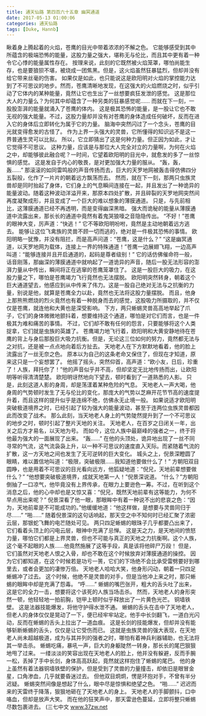 ```yaml
---
title: 通天仙路 第四百六十五章 幽冥通道
date: 2017-05-13 01:00:06
categories: 通天仙路
tags: [Duke, Hannb]
---
```


瞅着身上腾起着的火焰，苍鹰的目光中带着浓浓的不解之色。
它能够感受到其中所蕴含的极端恐怖的能量，这股力量之强大，堪称无与伦比，而且其中更有着一种令它心悸的能量属性存在。
按理来说，此刻的它既然被火焰笼罩，哪怕尚能生存，也是要狼狈不堪，被烧成一团焦黑。但是，这火焰虽然狂暴猛烈，但却并没有给它带来丝毫的伤害。
如果仅是如此，也只能说这是欧阳明对火焰的掌控能力达到了不可思议的地步。然而，苍鹰清晰地发现，在这强大的火焰燃烧之时，似乎引动了它体内的某种能量，竟然让它也生出了一丝想要疯狂发泄的感觉。
这是那位大人的力量么？为何其中却蕴含了一种另类的狂暴感觉呢……
而就在下一刻，一股股澎湃的能量就涌入了苍鹰的体内。
这是极其恐怖的能量，是一股让它也不敢无视的强大能量。不过，这股力量却并没有对苍鹰的身体造成任何破坏，反而在进入它的身体后立即转化为属于它的力量。
脑海中突然闪过了一个念头，苍鹰的目光就变得愈发的古怪了。
作为上界一头强大的灵兽，它所懂得的知识远不是这一界普通生灵可以比拟。
所以，它立即猜出了这是何种力量。但正因为如此，才让它觉得不可思议。
这种力量，应该是与那位大人完全对立的力量啊，为何在火焰之中，却能够彼此融合呢？一时间，它望着欧阳明的目光中，就愈发的多了一丝惊惧的感觉。
这是发自于内心的敬畏，是对更加强大力量的服从。
“轰，轰，轰……”
那滚滚的如同雷鸣般的声音传扬而去，巨大的天罗地网被轰击得仿佛四分五裂般，化作了一片片的朝着远方飘荡而去。
然而，就在下一刻，那两只虫族灵兽却是同时抬起了身体，它们身上的气息瞬间连接在一起，并且发出了一种诡异的能量波动。随着这种波动洋溢开来，那原本四处扩散，并且碎裂的天罗地网突然间再度凝聚成形，并且变成了一个巨大的难以想象的薄膜通道。
只是，与先前相比，这薄膜通道已经不再透明，而是变得幽深黑暗。
强大而诡秘的能量从薄膜通道中流露出来，那长长的通道中竟然有着鬼哭狼嚎之音隐隐传出。
“不好！”苍鹰的眼神大变，厉声道：“快逃！”
它不等欧阳明吩咐，竟然是主动地朝着远方逃去。
能够让这位飞禽族的灵兽不顾一切而逃的，绝对是一件极其恐怖的事情。
欧阳明略一犹豫，并没有阻拦，而是高声问道：“苍鹰，这是什么？”
“这是幽冥通道，以天罗地网为载体，连接上一界的特殊通道！”苍鹰一边展翅飞翔，一边高声叫道：“能够连接并且开启通道的，起码是尊者级别！”
它的话仿佛催命符一般，话音刚落，那幽深的薄膜通道中就响起了一道诡异的声音，随后一股无法形容的澎湃力量从中传出，瞬间将正在逃窜的苍鹰笼罩住了。
这是一股巨大的吸力，在这股力量之下，哪怕是苍鹰竭力飞行竟然也无法摆脱。
欧阳明突然转身，朝着这个巨大通道望去，他感应到从中传来了伟力。这是一股自己绝对无法与之抗衡的力量，别说是他，就算是苍鹰全力以赴，竟然也无法将这股力量摆脱。
而且，他身上那熊熊燃烧的烈火竟然也有着一种脱身而去的感觉，这股吸力所摄取的，并不仅仅是苍鹰，就连他和大黄也是深受影响。
下方，两只蜥蜴灵兽高高地举起了爪子，它们的身体微微地颤抖着，想要维持这个通道，哪怕是对它们而言，也是一件极其为难和痛苦的事情。
不过，它们却不敢有任何的怨言，只要能够将这个人类捉拿，它们就是虫族的英雄了。
苍鹰竭力地飞行着，欧阳明和大黄安静地待在苍鹰的背上与身后那股巨大吸力抗衡。但是，无论这三位如何的努力，竟然都无法与之对抗，还是被一点点地向着后方扯去。
天地老人在下方默默地看着，他的脸上流露出了一丝无奈之色。
原本以为自己的这条老命又保住了，但现在才知道，原来这只是一个妄想罢了。
他摇了摇头，突然仰首，高声道：“欧小友，日后，珍重了！人族，拜托你了！”他的声音似乎并不高，但却坚定无比地传扬而出，让欧阳明等听得清清楚楚。
欧阳明讶然地向下望去，顿时看到了一道熟悉的人影。
只是，此刻这道人影的身周，却是荡漾着某种危险的气息。
天地老人一声大喝，他身周的气势顿时发生了无与伦比的变化，那庞大的气势以芝麻开花节节高的速度提升着，而且这样的提升似乎是连绵不绝，仿佛永无止境一般。
如果说适才欧阳明突破极道境界之时，已经引起了较为强大的能量波动，甚至于连两位虫族灵兽都因此而改变了战术。
那么此刻，当天地老人身上的气势陡然提升到了一个不可思议的地步之时，顿时引起了整片天地的关注。
天地老人，在百岁之日闭关一年，出关之后方才易名，以天地为号。
而如今，这位人族中最巅峰的强者之一，终于将他最为强大的一面展现了出来。
“轰……”
在他的头顶处，诡异地出现了一丝不同寻常的气流，这气流袅袅上升，以一种不可思议的速度直入天际。而紧随着气流的扩散，这一方天地之间也发生了无可逆转的巨大变化。
城头之上，倪景深瞪圆了眼睛，难以置信地叫道：“极限，突破极限……我知道他要做什么了！”
方朝阳双目圆睁，也是用着不可思议的目光看向远方，他狐疑地道：“倪兄，天地前辈想要做什么？”
“他想要突破极道境界，成就天地第一人！”倪景深说道。
“什么？”方朝阳倒抽了一口凉气，他毕竟没有上界传承，在眼力上要逊色一筹。不过，在听到这个消息之后，他的心中却也是又惊又喜：“倪兄，既然天地前辈有这等能力，为何不早点用出来呢？”
倪景深看了他一眼，那眼眸中有着一种说不出的悲哀之色：“因为，天地前辈是不可能成功的。”他缓缓地道：“他这样做，是想要与灵兽同归于尽……”
“啪……”
随着倪景深的这句话响起，那天空之中不知何时已经汇聚了浓密云层，那银蛇飞舞的电芒随处可见。
两只四足蜥蜴的眼珠子几乎都要凸出来了，它们看着头顶上的闪电云层，眼神中充满了忌惮。
这是天之力，是天地间的愤怒力量，哪怕它们都是上界灵兽，但也不可能与真正的天地之力抗衡啊。这个人族，这个毫不起眼的人族……他竟然施展了这等手段，真是该将他碎尸万段！
但是，它们虽然对天地老人恨之入骨，却也不敢在这个时候放弃对薄膜通道的操控。
因为它们都知道，在这个时候若是功亏一篑，它们的下场绝不会比承受雷劈要好到哪里去，或者会更加的凄惨万倍。
天地老人哈哈大笑，他身形闪动，朝着一只四足蜥蜴冲了过去。
这个时候，他绝不是灵兽的对手，但是当他冲上来之时，那只蜥蜴的眼眸中却是充满了怨毒。
“呼……”
蜥蜴的嘴巴张开，粗大的舌头吐了出来，这是它的全力一击，想要将这个该死的人族当场击杀。
然而，天地老人的身形突然一顿，他轻轻地一拍前胸，铠甲上顿时似乎释放出了一片黄色光芒。
铜墙铁壁。
这是法器技能爆发，将他守护得水泄不通。
蜥蜴的舌头在击中了天地老人，但老人的身体仅仅是晃动了一下，便已经牢牢站定。他手中长剑翻飞，一道白光闪动，反而在蜥蜴的舌头上拉出了一道血痕。
这是长剑的技能爆发，但却并没有能够斩断蜥蜴的舌头，仅仅是让它受伤而已。
这就是虫族灵兽的强大表现，在天地老人尚未超越极道，成为与其并列的强者之时，哪怕有着神兵利器辅助，也无法将其一举击杀。
蜥蜴吃痛，暴吼一声，巨大的身躯陡然一转身，那长长的尾巴狠狠地甩了过来。
一缕淡淡的笑容出现在天地老人的脸上，他并没有躲避，反而手腕一松，丢掉了手中长剑，身体高高跃起，竟然就这样抱住了蜥蜴的尾巴。
他的身上虽然有着法器铜墙铁壁的保护，但是受到了灵兽的力量撞击，却依旧是眼冒金星，口角渗血，几乎就要昏迷过去。
但他双目炯炯，愣是环抱对手，不曾有半分迟疑。
蜥蜴突然间像是想起了什么，眼中尽是惊惧和绝望之色。
“啪……”
迟迟而来的天雷终于降落，狠狠地砸在了天地老人的身上。
天地老人的手脚颤抖，口中咯血，但却是放声大笑。
而在他的狂笑声中，那天雷逊色蔓延，立即将整只蜥蜴尽数包裹进去。
(三七中文 www.37zw.net